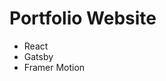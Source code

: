 <h1>
  Portfolio Website
</h1>
<ul>
  <li>React</li>
  <li>Gatsby</li>
  <li>Framer Motion</li>
</ul>